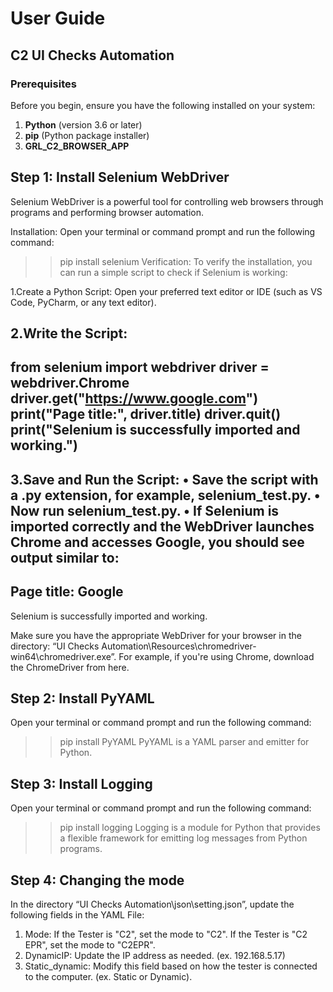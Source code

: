 # User Guide 

## C2 UI Checks Automation
### Prerequisites
  Before you begin, ensure you have the following installed on your system:
1. **Python** (version 3.6 or later)
2. **pip** (Python package installer)
3. **GRL_C2_BROWSER_APP**

## Step 1: Install Selenium WebDriver
  Selenium WebDriver is a powerful tool for controlling web browsers through programs and 
performing browser automation.

  Installation: Open your terminal or command prompt and run the following command:
  >> pip install selenium
  Verification: To verify the installation, you can run a simple script to check if Selenium is 
  working:

  1.Create a Python Script:
  Open your preferred text editor or IDE (such as VS Code, PyCharm, or any text editor).

  2.Write the Script:
-------------------------------------------------------------------------------------------------------------------------
from selenium import webdriver
driver = webdriver.Chrome
driver.get("https://www.google.com")
print("Page title:", driver.title)
driver.quit() 
print("Selenium is successfully imported and working.")
--------------------------------------------------------------------------------------------------------------------------
  
  3.Save and Run the Script:
  • Save the script with a .py extension, for example, selenium_test.py.
  • Now run selenium_test.py.
  • If Selenium is imported correctly and the WebDriver launches Chrome and accesses 
  Google, you should see output similar to:
--------------------------------------------------------------------------------------------------------------------------
Page title: Google
--------------------------------------------------------------------------------------------------------------------------
Selenium is successfully imported and working.

Make sure you have the appropriate WebDriver for your browser in the directory:
“UI Checks Automation\Resources\chromedriver-win64\chromedriver.exe”.
For example, if you're using Chrome, download the ChromeDriver from here.

## Step 2: Install PyYAML
Open your terminal or command prompt and run the following command:
>> pip install PyYAML
PyYAML is a YAML parser and emitter for Python.

## Step 3: Install Logging
Open your terminal or command prompt and run the following command:
>>pip install logging
Logging is a module for Python that provides a flexible framework for emitting log messages 
from Python programs.

## Step 4: Changing the mode
In the directory “UI Checks Automation\json\setting.json”, update the following fields in the 
YAML File:
1. Mode: If the Tester is "C2", set the mode to "C2". If the Tester is "C2 EPR", set the 
mode to "C2EPR".
2. DynamicIP: Update the IP address as needed. (ex. 192.168.5.17)
3. Static_dynamic: Modify this field based on how the tester is connected to the 
computer. (ex. Static or Dynamic).
